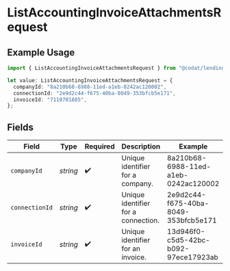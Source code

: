 # ListAccountingInvoiceAttachmentsRequest

## Example Usage

```typescript
import { ListAccountingInvoiceAttachmentsRequest } from "@codat/lending/sdk/models/operations";

let value: ListAccountingInvoiceAttachmentsRequest = {
  companyId: "8a210b68-6988-11ed-a1eb-0242ac120002",
  connectionId: "2e9d2c44-f675-40ba-8049-353bfcb5e171",
  invoiceId: "7110701885",
};
```

## Fields

| Field                                | Type                                 | Required                             | Description                          | Example                              |
| ------------------------------------ | ------------------------------------ | ------------------------------------ | ------------------------------------ | ------------------------------------ |
| `companyId`                          | *string*                             | :heavy_check_mark:                   | Unique identifier for a company.     | 8a210b68-6988-11ed-a1eb-0242ac120002 |
| `connectionId`                       | *string*                             | :heavy_check_mark:                   | Unique identifier for a connection.  | 2e9d2c44-f675-40ba-8049-353bfcb5e171 |
| `invoiceId`                          | *string*                             | :heavy_check_mark:                   | Unique identifier for an invoice.    | 13d946f0-c5d5-42bc-b092-97ece17923ab |